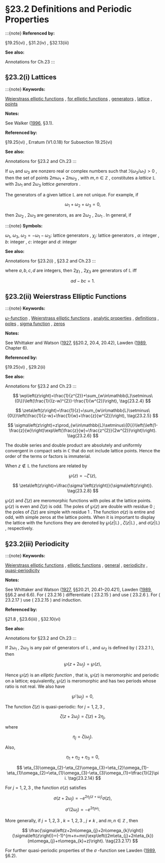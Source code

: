 # §23.2 Definitions and Periodic Properties

:::{note}
**Referenced by:**

§19.25(vi) , §31.2(iv) , §32.13(iii)

**See also:**

Annotations for Ch.23
:::


## §23.2(i) Lattices

:::{note}
**Keywords:**

[Weierstrass elliptic functions](http://dlmf.nist.gov/search/search?q=Weierstrass%20elliptic%20functions) , [for elliptic functions](http://dlmf.nist.gov/search/search?q=for%20elliptic%20functions) , [generators](http://dlmf.nist.gov/search/search?q=generators) , [lattice](http://dlmf.nist.gov/search/search?q=lattice) , [points](http://dlmf.nist.gov/search/search?q=points)

**Notes:**

See Walker ([1996](./bib/W.html#bib2359 "Elliptic Functions. A Constructive Approach"), §3.1).

**Referenced by:**

§19.25(vi) , Erratum (V1.0.18) for Subsection 19.25(vi)

**See also:**

Annotations for §23.2 and Ch.23
:::

If $\omega_{1}$ and $\omega_{3}$ are nonzero real or complex numbers such that $\Im\left(\omega_{3}/\omega_{1}\right)>0$ , then the set of points $2m\omega_{1}+2n\omega_{3}$ , with $m,n\in\mathbb{Z}$ , constitutes a *lattice* $\mathbb{L}$ with $2\omega_{1}$ and $2\omega_{3}$ *lattice generators* .

The generators of a given lattice $\mathbb{L}$ are not unique. For example, if


<a id="E1"></a>
$$
\omega_{1}+\omega_{2}+\omega_{3}=0, \tag{23.2.1}
$$

then $2\omega_{2}$ , $2\omega_{3}$ are generators, as are $2\omega_{2}$ , $2\omega_{1}$ . In general, if

:::{note}
**Symbols:**

$\omega_{1}$, $\omega_{3}$, $\omega_{2}=-\omega_{1}-\omega_{3}$: lattice generators , $\chi_{j}$: lattice generators , $a$: integer , $b$: integer , $c$: integer and $d$: integer

**See also:**

Annotations for §23.2(i) , §23.2 and Ch.23
:::

where $a,b,c,d$ are integers, then $2\chi_{1}$ , $2\chi_{3}$ are generators of $\mathbb{L}$ iff


<a id="E3"></a>
$$
ad-bc=1. \tag{23.2.3}
$$


## §23.2(ii) Weierstrass Elliptic Functions

:::{note}
**Keywords:**

[$\wp$-function](http://dlmf.nist.gov/search/search?q=P-function) , [Weierstrass elliptic functions](http://dlmf.nist.gov/search/search?q=Weierstrass%20elliptic%20functions) , [analytic properties](http://dlmf.nist.gov/search/search?q=analytic%20properties) , [definitions](http://dlmf.nist.gov/search/search?q=definitions) , [poles](http://dlmf.nist.gov/search/search?q=poles) , [sigma function](http://dlmf.nist.gov/search/search?q=sigma%20function) , [zeros](http://dlmf.nist.gov/search/search?q=zeros)

**Notes:**

See Whittaker and Watson ([1927](./bib/W.html#bib2404 "A Course of Modern Analysis"), §§20.2, 20.4, 20.42), Lawden ([1989](./bib/L.html#bib1385 "Elliptic Functions and Applications"), Chapter 6).

**Referenced by:**

§19.25(vi) , §29.2(ii)

**See also:**

Annotations for §23.2 and Ch.23
:::


<a id="E4"></a>
$$
\wp\left(z\right)=\frac{1}{z^{2}}+\sum_{w\in\mathbb{L}\setminus\{0\}}\left(\frac{1}{(z-w)^{2}}-\frac{1}{w^{2}}\right), \tag{23.2.4}
$$


<a id="E5"></a>
$$
\zeta\left(z\right)=\frac{1}{z}+\sum_{w\in\mathbb{L}\setminus\{0\}}\left(\frac{1}{z-w}+\frac{1}{w}+\frac{z}{w^{2}}\right), \tag{23.2.5}
$$


<a id="E6"></a>
$$
\sigma\left(z\right)=z\prod_{w\in\mathbb{L}\setminus\{0\}}\left(\left(1-\frac{z}{w}\right)\exp\left(\frac{z}{w}+\frac{z^{2}}{2w^{2}}\right)\right). \tag{23.2.6}
$$

The double series and double product are absolutely and uniformly convergent in compact sets in $\mathbb{C}$ that do not include lattice points. Hence the order of the terms or factors is immaterial.

When $z\notin\mathbb{L}$ the functions are related by


<a id="E7"></a>
$$
\wp\left(z\right)=-\zeta'\left(z\right), \tag{23.2.7}
$$


<a id="E8"></a>
$$
\zeta\left(z\right)=\ifrac{\sigma'\left(z\right)}{\sigma\left(z\right)}. \tag{23.2.8}
$$

$\wp\left(z\right)$ and $\zeta\left(z\right)$ are meromorphic functions with poles at the lattice points. $\wp\left(z\right)$ is even and $\zeta\left(z\right)$ is odd. The poles of $\wp\left(z\right)$ are double with residue $0$ ; the poles of $\zeta\left(z\right)$ are simple with residue $1$ . The function $\sigma\left(z\right)$ is entire and odd, with simple zeros at the lattice points. When it is important to display the lattice with the functions they are denoted by $\wp\left(z|\mathbb{L}\right)$ , $\zeta\left(z|\mathbb{L}\right)$ , and $\sigma\left(z|\mathbb{L}\right)$ , respectively.


## §23.2(iii) Periodicity

:::{note}
**Keywords:**

[Weierstrass elliptic functions](http://dlmf.nist.gov/search/search?q=Weierstrass%20elliptic%20functions) , [elliptic functions](http://dlmf.nist.gov/search/search?q=elliptic%20functions) , [general](http://dlmf.nist.gov/search/search?q=general) , [periodicity](http://dlmf.nist.gov/search/search?q=periodicity) , [quasi-periodicity](http://dlmf.nist.gov/search/search?q=quasi-periodicity)

**Notes:**

See Whittaker and Watson ([1927](./bib/W.html#bib2404 "A Course of Modern Analysis"), §§20.21, 20.41–20.421), Lawden ([1989](./bib/L.html#bib1385 "Elliptic Functions and Applications"), §§6.2 and 6.6). For ( 23.2.16 ) differentiate ( 23.2.15 ) and use ( 23.2.6 ). For ( 23.2.17 ) use ( 23.2.15 ) and induction.

**Referenced by:**

§21.8 , §23.6(iii) , §32.10(vi)

**See also:**

Annotations for §23.2 and Ch.23
:::

If $2\omega_{1}$ , $2\omega_{3}$ is any pair of generators of $\mathbb{L}$ , and $\omega_{2}$ is defined by ( 23.2.1 ), then


<a id="E9"></a>
$$
\wp\left(z+2\omega_{j}\right)=\wp\left(z\right), \tag{23.2.9}
$$

Hence $\wp\left(z\right)$ is an *elliptic function* , that is, $\wp\left(z\right)$ is meromorphic and periodic on a lattice; equivalently, $\wp\left(z\right)$ is meromorphic and has two periods whose ratio is not real. We also have


<a id="E10"></a>
$$
\wp'\left(\omega_{j}\right)=0, \tag{23.2.10}
$$

The function $\zeta\left(z\right)$ is quasi-periodic: for $j=1,2,3$ ,


<a id="E11"></a>
$$
\zeta\left(z+2\omega_{j}\right)=\zeta\left(z\right)+2\eta_{j}, \tag{23.2.11}
$$

where


<a id="E12"></a>
$$
\eta_{j}=\zeta\left(\omega_{j}\right). \tag{23.2.12}
$$

Also,


<a id="E13"></a>
$$
\eta_{1}+\eta_{2}+\eta_{3}=0, \tag{23.2.13}
$$


<a id="E14"></a>
$$
\eta_{3}\omega_{2}-\eta_{2}\omega_{3}=\eta_{2}\omega_{1}-\eta_{1}\omega_{2}=\eta_{1}\omega_{3}-\eta_{3}\omega_{1}=\tfrac{1}{2}\pi i. \tag{23.2.14}
$$

For $j=1,2,3$ , the function $\sigma\left(z\right)$ satisfies


<a id="E15"></a>
$$
\sigma\left(z+2\omega_{j}\right)=-e^{2\eta_{j}(z+\omega_{j})}\sigma\left(z\right), \tag{23.2.15}
$$


<a id="E16"></a>
$$
\sigma'\left(2\omega_{j}\right)=-e^{2\eta_{j}\omega_{j}}. \tag{23.2.16}
$$

More generally, if $j=1,2,3$ , $k=1,2,3$ , $j\neq k$ , and $m,n\in\mathbb{Z}$ , then


<a id="E17"></a>
$$
\ifrac{\sigma\left(z+2m\omega_{j}+2n\omega_{k}\right)}{\sigma\left(z\right)}=(-1)^{m+n+mn}\exp\left((2m\eta_{j}+2n\eta_{k})(m\omega_{j}+n\omega_{k}+z)\right). \tag{23.2.17}
$$

For further quasi-periodic properties of the $\sigma$ -function see Lawden ([1989](./bib/L.html#bib1385 "Elliptic Functions and Applications"), §6.2).
